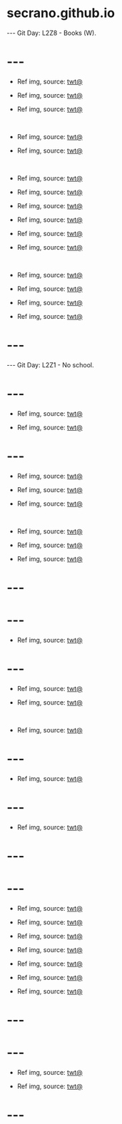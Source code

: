 # secrano.github.io

--- Git Day: L2Z8 - Books (W).

# --- 

- Ref img, source: [twt@](https://x.com/ssingcoo/status/1976781478513225981)

- Ref img, source: [twt@](https://x.com/mmm_mii_/status/1976670059981685102)

- Ref img, source: [twt@](https://x.com/TFT/status/1976679168814227642)

<br/>

- Ref img, source: [twt@](https://x.com/Amouranth/status/1976811142875087107)

- Ref img, source: [twt@](https://x.com/animeupdates__/status/1976672223760187410)

<br/>

- Ref img, source: [twt@](https://x.com/emmalauireal/status/1976418581215883744)

- Ref img, source: [twt@](https://x.com/reejsays/status/1976805704792232073)

- Ref img, source: [twt@](https://x.com/mzkhan1044/status/1976582143779258829)

- Ref img, source: [twt@](https://x.com/uzumakielsa/status/1976645956310376880)

- Ref img, source: [twt@](https://x.com/melkoneko/status/1976697671785365543)

- Ref img, source: [twt@](https://x.com/Sp66kys/status/1976836163202896017)

<br/>

- Ref img, source: [twt@](https://x.com/Rainmaker1973/status/1976661497993728319)

- Ref img, source: [twt@](https://x.com/antwt_x/status/1976758147189506370)

- Ref img, source: [twt@](https://x.com/Jahrihanna/status/1976649079145803952)

- Ref img, source: [twt@](https://x.com/FRIERENcontent/status/1976684091454931169)

# ---

--- Git Day: L2Z1 - No school.

# ---

- Ref img, source: [twt@](https://x.com/ha9siro/status/1976167232725205160)

- Ref img, source: [twt@](https://x.com/RichardGrenell/status/1976658161827532889)

# ---

- Ref img, source: [twt@](https://x.com/Clara05sulli/status/1975588242649944485)

- Ref img, source: [twt@](https://x.com/xQc/status/1975924279742025884)

- Ref img, source: [twt@](https://x.com/swyx/status/1975711519506833424)

<br/>

- Ref img, source: [twt@](https://x.com/kaiser_tarsier/status/1975936016424050967)

- Ref img, source: [twt@](https://x.com/lamegff/status/1973216533615878438)

- Ref img, source: [twt@](https://x.com/kaebabyxo1/status/1975645044939055201)

# ---
# ---

- Ref img, source: [twt@](https://x.com/AiGirlsPhoto/status/1975102754201972749)

# ---

- Ref img, source: [twt@](https://x.com/PanoramaJasmin/status/1973112605519544687)

- Ref img, source: [twt@](https://x.com/PanoramaJasmin/status/1973112605519544687)

<br/>

- Ref img, source: [twt@](https://x.com/yurari_banri/status/1973313436466762093)

# ---

- Ref img, source: [twt@](https://x.com/AiWithYou1/status/1973713593129644133)

# ---

- Ref img, source: [twt@](https://x.com/000chun000_/status/1974412672881049789)

# ---
# ---

- Ref img, source: [twt@](https://x.com/MikominCosplay/status/1972748833877815404)

- Ref img, source: [twt@](https://x.com/Coharrie_AI/status/1972859445320482867)

- Ref img, source: [twt@](https://x.com/ACustomframing/status/1972908676160864337)

- Ref img, source: [twt@](https://x.com/Kuroneko__x/status/1972895166513156281)

- Ref img, source: [twt@](https://x.com/mandycosplay_/status/1972803408185958729)

- Ref img, source: [twt@](https://x.com/sakura_yayami/status/1972765889704653108)

- Ref img, source: [twt@](https://x.com/redshift_x/status/1972609760756404697)

# ---
# ---

- Ref img, source: [twt@](https://x.com/BombGirlsClub/status/1972498972158894095)

- Ref img, source: [twt@](https://x.com/Lei_Chan_/status/1970916892312576025)

# ---
